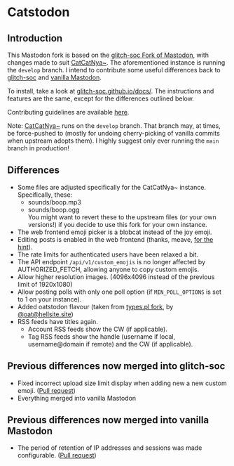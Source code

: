 # Catstodon
## Introduction
This Mastodon fork is based on the [glitch-soc Fork of Mastodon](https://github.com/glitch-soc/mastodon), with changes made to suit [CatCatNya~](https://catcatnya.com).
The aforementioned instance is running the `develop` branch.
I intend to contribute some useful differences back to [glitch-soc](https://github.com/glitch-soc/mastodon) and [vanilla Mastodon](https://github.com/mastodon/mastodon).

To install, take a look at [glitch-soc.github.io/docs/](https://glitch-soc.github.io/docs/). The instructions and features are the same, except for the differences outlined below.

Contributing guidelines are available [here](CONTRIBUTING.md).

Note: [CatCatNya~](https://catcatnya.com) runs on the `develop` branch.
That branch may, at times, be force-pushed to (mostly for undoing cherry-picking of vanilla commits when upstream adopts them).
I highly suggest only ever running the `main` branch in production!

## Differences
- Some files are adjusted specifically for the CatCatNya~ instance. Specifically, these:
  - sounds/boop.mp3
  - sounds/boop.ogg
<br>You might want to revert these to the upstream files (or your own versions!) if you decide to use this fork for your own instance.
- The web frontend emoji picker is a blobcat instead of the joy emoji.
- Editing posts is enabled in the web frontend (thanks, meave, [for the hint](https://toot.site/@meave/108515761669028663)).
- The rate limits for authenticated users have been relaxed a bit.
- The API endpoint `/api/v1/custom_emojis` is no longer affected by AUTHORIZED_FETCH, allowing anyone to copy custom emojis.
- Allow higher resolution images. (4096x4096 instead of the previous limit of 1920x1080)
- Allow posting polls with only one poll option (if `MIN_POLL_OPTIONS` is set to 1 on your instance).
- Added oatstodon flavour (taken from [types.pl fork](https://github.com/ralsei/types.pl), by [@oat@hellsite.site](https://hellsite.site/@oat))
- RSS feeds have titles again.
  - Account RSS feeds show the CW (if applicable).
  - Tag RSS feeds show the handle (username if local, username@domain if remote) and the CW (if applicable).

## Previous differences now merged into glitch-soc
- Fixed incorrect upload size limit display when adding new a new custom emoji. ([Pull request](https://github.com/glitch-soc/mastodon/pull/1763))
- Everything merged into vanilla Mastodon

## Previous differences now merged into vanilla Mastodon
- The period of retention of IP addresses and sessions was made configurable. ([Pull request](https://github.com/mastodon/mastodon/pull/18757))
